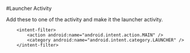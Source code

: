 #Launcher Activity

Add these to one of the activity and make it the launcher activity.
```
    <intent-filter>
        <action android:name="android.intent.action.MAIN" />
        <category android:name="android.intent.category.LAUNCHER" />
    </intent-filter>
```
